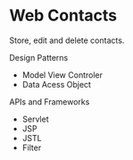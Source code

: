 # Web Contacts 

Store, edit and delete contacts.

Design Patterns
<ul> 
	<li>Model View Controler</li>
	<li>Data Acess Object </li>
</ul>

APIs and Frameworks	
<ul>	
	<li>Servlet</li>
	<li>JSP</li>
	<li>JSTL</li>
	<li>Filter</li>
</ul>